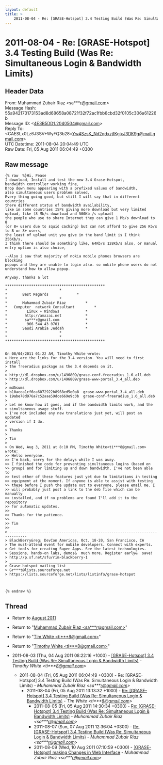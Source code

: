 ```yaml
---
layout: default
title: >
    2011-08-04 - Re: [GRASE-Hotspot] 3.4 Testing Build (Was Re: Simultaneous Login & Bandwidth Limits)
---
```


# 2011-08-04 - Re: [GRASE-Hotspot] 3.4 Testing Build (Was Re: Simultaneous Login & Bandwidth Limits)

## Header Data

From: Muhammad Zubair Riaz \<sa***r@gmail.com\><br>
Message Hash: 55a942173173153ad8d68658a08721f32f72ac1fbb8cbd32f0105c306a61226b<br>
Message ID: \<4E3B5DD1.2040504@gmail.com\><br>
Reply To: \<CAESLx0Lz6J3SV+WyFQ3b28=Yw4SzsK_Nd2qdxzjfKgjxJ3DK9g@mail.gmail.com\><br>
UTC Datetime: 2011-08-04 20:04:49 UTC<br>
Raw Date: Fri, 05 Aug 2011 06:04:49 +0300<br>

## Raw message

```
{% raw  %}Hi, Pease
I download, Install and test the new 3.4 Grase-Hotspot,
bandwidth controller working fine,
Drop down menu appearing with a prefixed values of bandwidth,
also simultaneous users problem solved,
Every thing going good, but still I will say that in different countries 
there different status of bandwidth availability,
like in some countries ISPs giving more download but very limited 
upload, like (8 Mb/s download and 500Kb /s upload)
the people who use to share Internet they can give 1 Mb/s download to 8 
(or 8+ users due to squid caching) but can not afford to give 256 Kb/s 
to 8 or 8+ users,
the least of upload unit you give in the band limit is I think 256Kb/s, 
I think there should be something like, 64Kb/s 128Kb/s also, or manual 
entry option is also choice,

--Also i saw that majority of nokia mobile phones browsers are blocking 
popups and they are unable to login also. so mobile phone users do not 
understand how to allow popup.

Anyway, thanks a lot

**********************************************
*					     *
*		Best Regards		     *
*					     *
*	    Muhammad Zubair Riaz	     *
*	Computer  network Consultant	     *
* 	      Linux + Windows		     *
*	     http://amazai.net		     *
*	     sa***r@gmail.com		     *
*	      966 544 43 0701		     *
*	    Saudi Arabia Jeddah		     *
*					     *
*					     *
**********************************************


On 08/04/2011 01:22 AM, Timothy White wrote:
> Here are the links for the 3.4 version. You will need to first install
> the freeradius package as the 3.4 depends on it.
>
> http://dl.dropbox.com/u/1496809/grase-conf-freeradius_1.6_all.deb
> http://dl.dropbox.com/u/1496809/grase-www-portal_3.4_all.deb
>
> md5sums
> b10acca1cf6ca6072922b8968ed5e0a8  grase-www-portal_3.4_all.deb
> 19abe78d976a7c52aae59dce669e9c3b  grase-conf-freeradius_1.6_all.deb
>
> Let me know how it goes, and if the bandwidth limits work, and the
> simultaneous usage stuff.
> I've not included any new translations just yet, will post an updated
> version if I do.
>
> Thanks
>
> Tim
>
> On Wed, Aug 3, 2011 at 8:10 PM, Timothy White<ti***8@gmail.com>  wrote:
>> Hello everyone.
>> I'm back, sorry for the delays while I was away.
>> I finished the code for preventing simultaneous logins (based on
>> group) and for limiting up and down bandwidth. I've not been able to
>> test ether of these features just yet due to limitations in testing
>> equipment at the moment. If anyone is able to assist with testing
>> these before I push the update out to everyone, please email me. I
>> will probably just post a link to the deb file which can be manually
>> installed, and if no problems are found I'll add it to the repository
>> for automatic updates.
>>
>> Thanks for the patience.
>>
>> Tim
>>
> ------------------------------------------------------------------------------
> BlackBerry&reg; DevCon Americas, Oct. 18-20, San Francisco, CA
> The must-attend event for mobile developers. Connect with experts.
> Get tools for creating Super Apps. See the latest technologies.
> Sessions, hands-on labs, demos&  much more. Register early&  save!
> http://p.sf.net/sfu/rim-blackberry-1
> _______________________________________________
> Grase-hotspot mailing list
> Gr***t@lists.sourceforge.net
> https://lists.sourceforge.net/lists/listinfo/grase-hotspot



{% endraw %}
```

## Thread

+ Return to [August 2011](/archive/2011/08)

+ Return to "[Muhammad Zubair Riaz <sa***r<span>@</span>gmail.com>](/authors/sa___r_at_gmail_com)"
+ Return to "[Tim White <ti***8<span>@</span>gmail.com>](/authors/ti___8_at_gmail_com)"
+ Return to "[Timothy White <ti***8<span>@</span>gmail.com>](/authors/ti___8_at_gmail_com)"

+ 2011-08-03 (Thu, 04 Aug 2011 08:22:16 +1000) - [[GRASE-Hotspot] 3.4 Testing Build (Was Re: Simultaneous Login &	Bandwidth Limits)](/archive/2011/08/830f238f85448e6333f9f7802e500046873e1caf8eb409f3377a52e620dfddd6) - _Timothy White \<ti***8@gmail.com\>_
  + 2011-08-04 (Fri, 05 Aug 2011 06:04:49 +0300) - Re: [GRASE-Hotspot] 3.4 Testing Build (Was Re: Simultaneous Login & Bandwidth Limits) - _Muhammad Zubair Riaz \<sa***r@gmail.com\>_
    + 2011-08-04 (Fri, 05 Aug 2011 13:13:32 +1000) - [Re: [GRASE-Hotspot] 3.4 Testing Build (Was Re: Simultaneous Login & Bandwidth Limits)](/archive/2011/08/2b152f601a520d908bf54c8b5e528b729b5f91931c0a416969afeb363b88cd95) - _Tim White \<ti***8@gmail.com\>_
      + 2011-08-05 (Fri, 05 Aug 2011 14:30:34 +0300) - [Re: [GRASE-Hotspot] 3.4 Testing Build (Was Re: Simultaneous Login & Bandwidth Limits)](/archive/2011/08/2cb466dab07cfff66fd9b183d086670734a8d106a48d0f1c42b7fc5b7e73d424) - _Muhammad Zubair Riaz \<sa***r@gmail.com\>_
      + 2011-08-07 (Sun, 07 Aug 2011 12:36:04 +0300) - [Re: [GRASE-Hotspot] 3.4 Testing Build (Was Re: Simultaneous Login & Bandwidth Limits)](/archive/2011/08/e354ea0b2d19f60dfcc6b8e8ea0bc225da900084ece9acc1cc9041c2bdb2c699) - _Muhammad Zubair Riaz \<sa***r@gmail.com\>_
      + 2011-08-09 (Wed, 10 Aug 2011 07:10:59 +0300) - [[GRASE-Hotspot] making Changes in Web Interface](/archive/2011/08/e2027ba8c33b847e1a2331dfd1a9d783dbaa4d0102f3e5e658453b6aa7cfbf2f) - _Muhammad Zubair Riaz \<sa***r@gmail.com\>_

